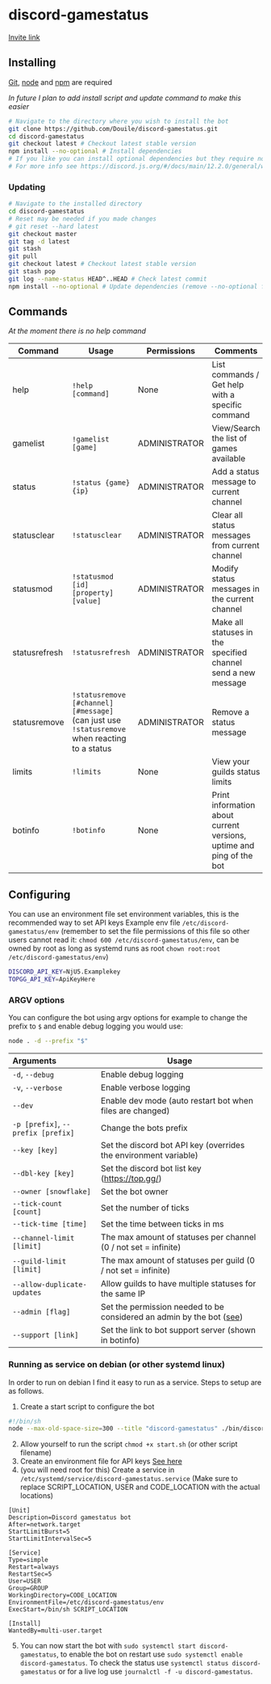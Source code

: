 # discord-gamestatus

[Invite link](https://discordapp.com/oauth2/authorize?client_id=659050996730822665&permissions=126144&scope=bot)

## Installing
[Git](https://git-scm.org), [node](https://nodejs.org) and [npm](https://nodejs.org) are required

_In future I plan to add install script and update command to make this easier_

```bash
# Navigate to the directory where you wish to install the bot
git clone https://github.com/Douile/discord-gamestatus.git
cd discord-gamestatus
git checkout latest # Checkout latest stable version
npm install --no-optional # Install dependencies
# If you like you can install optional dependencies but they require node-gyp
# For more info see https://discord.js.org/#/docs/main/12.2.0/general/welcome
```

### Updating
```bash
# Navigate to the installed directory
cd discord-gamestatus
# Reset may be needed if you made changes
# git reset --hard latest
git checkout master
git tag -d latest
git stash
git pull
git checkout latest # Checkout latest stable version
git stash pop
git log --name-status HEAD^..HEAD # Check latest commit
npm install --no-optional # Update dependencies (remove --no-optional for optional dependencies, they are faster but need to be compiled)
```

## Commands
_At the moment there is no help command_

| Command | Usage | Permissions | Comments |
| ------- | ----- | ----------- | -------- |
| help | `!help [command]` | None | List commands / Get help with a specific command
| gamelist | `!gamelist [game]` | ADMINISTRATOR | View/Search the list of games available
| status | `!status {game} {ip}` | ADMINISTRATOR | Add a status message to current channel
| statusclear | `!statusclear` | ADMINISTRATOR | Clear all status messages from current channel
| statusmod | `!statusmod [id] [property] [value]` | ADMINISTRATOR | Modify status messages in the current channel
| statusrefresh | `!statusrefresh` | ADMINISTRATOR | Make all statuses in the specified channel send a new message
| statusremove | `!statusremove [#channel] [#message]` (can just use `!statusremove` when reacting to a status | ADMINISTRATOR | Remove a status message
| limits | `!limits` | None | View your guilds status limits
| botinfo | `!botinfo` | None | Print information about current versions, uptime and ping of the bot

## Configuring
You can use an environment file set environment variables, this is the recommended way to set API keys
Example env file `/etc/discord-gamestatus/env` (remember to set the file permissions of this file so other users cannot read it: `chmod 600 /etc/discord-gamestatus/env`, can be owned by root as long as systemd runs as root `chown root:root /etc/discord-gamestatus/env`)
```bash
DISCORD_API_KEY=NjU5.Examplekey
TOPGG_API_KEY=ApiKeyHere
```


### ARGV options
You can configure the bot using argv options for example to change the prefix to `$` and enable debug logging you would use:
```bash
node . -d --prefix "$"
```

| Arguments | Usage
| :-------- | -----
| `-d`, `--debug` | Enable debug logging
| `-v`, `--verbose` | Enable verbose logging
| `--dev` | Enable dev mode (auto restart bot when files are changed)
| `-p [prefix]`, `--prefix [prefix]` | Change the bots prefix
| `--key [key]` | Set the discord bot API key (overrides the environment variable)
| `--dbl-key [key]` | Set the discord bot list key (https://top.gg/)
| `--owner [snowflake]` | Set the bot owner
| `--tick-count [count]` | Set the number of ticks
| `--tick-time [time]` | Set the time between ticks in ms
| `--channel-limit [limit]` | The max amount of statuses per channel (0 / not set = infinite)
| `--guild-limit [limit]` | The max amount of statuses per guild (0 / not set = infinite)
| `--allow-duplicate-updates` | Allow guilds to have multiple statuses for the same IP
| `--admin [flag]` | Set the permission needed to be considered an admin by the bot ([see](https://discord.js.org/#/docs/main/stable/class/Permissions?scrollTo=s-FLAGS))
| `--support [link]` | Set the link to bot support server (shown in botinfo)


### Running as service on debian (or other systemd linux)

In order to run on debian I find it easy to run as a service. Steps to setup are as follows.

1. Create a start script to configure the bot
```bash
#!/bin/sh
node --max-old-space-size=300 --title "discord-gamestatus" ./bin/discord-gamestatus --prefix "_" --owner "293482190031945739"
```
2. Allow yourself to run the script `chmod +x start.sh` (or other script filename)
3. Create an environment file for API keys [See here](#Configuring)
4. (you will need root for this) Create a service in `/etc/systemd/service/discord-gamestatus.service` (Make sure to replace SCRIPT_LOCATION, USER and CODE_LOCATION with the actual locations)
```
[Unit]
Description=Discord gamestatus bot
After=network.target
StartLimitBurst=5
StartLimitIntervalSec=5

[Service]
Type=simple
Restart=always
RestartSec=5
User=USER
Group=GROUP
WorkingDirectory=CODE_LOCATION
EnvironmentFile=/etc/discord-gamestatus/env
ExecStart=/bin/sh SCRIPT_LOCATION

[Install]
WantedBy=multi-user.target
```
5. You can now start the bot with `sudo systemctl start discord-gamestatus`, to enable the bot on restart use `sudo systemctl enable discord-gamestatus`. To check the status use `systemctl status discord-gamestatus` or for a live log use `journalctl -f -u discord-gamestatus`.
